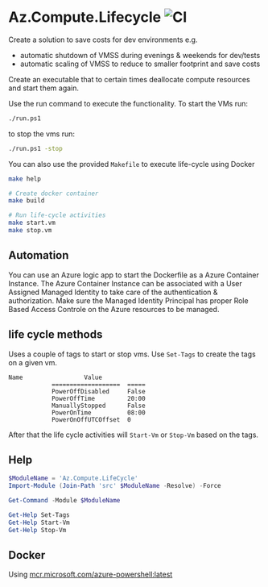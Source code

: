 # Az.Compute.Lifecycle ![CI](https://github.com/MarkWarneke/Az.Compute.Lifecycle/workflows/CI/badge.svg)

Create a solution to save costs for dev environments e.g.

- automatic shutdown of VMSS during evenings & weekends for dev/tests
- automatic scaling of VMSS to reduce to smaller footprint and save costs

Create an executable that to certain times deallocate compute resources and start them again.

Use the run command to execute the functionality.
To start the VMs run:

```bash
./run.ps1
```

to stop the vms run:


```bash
./run.ps1 -stop
```

You can also use the provided `Makefile` to execute life-cycle using Docker

```bash
make help

# Create docker container
make build

# Run life-cycle activities
make start.vm
make stop.vm
```

## Automation

You can use an Azure logic app to start the Dockerfile as a Azure Container Instance.
The Azure Container Instance can be associated with a User Assigned Managed Identity to take care of the authentication & authorization.
Make sure the Managed Identity Principal has proper Role Based Access Controle on the Azure resources to be managed.

## life cycle methods

Uses a couple of tags to start or stop vms.
Use `Set-Tags` to create the tags on a given vm.

```
Name                 Value
            ===================  =====
            PowerOffDisabled     False
            PowerOffTime         20:00
            ManuallyStopped      False
            PowerOnTime          08:00
            PowerOnOffUTCOffset  0
```

After that the life cycle activities will `Start-Vm` or `Stop-Vm` based on the tags.

## Help

```powershell
$ModuleName = 'Az.Compute.LifeCycle'
Import-Module (Join-Path 'src' $ModuleName -Resolve) -Force

Get-Command -Module $ModuleName

Get-Help Set-Tags
Get-Help Start-Vm
Get-Help Stop-Vm
```

## Docker

Using [mcr.microsoft.com/azure-powershell:latest](https://hub.docker.com/_/microsoft-azure-powershell)
